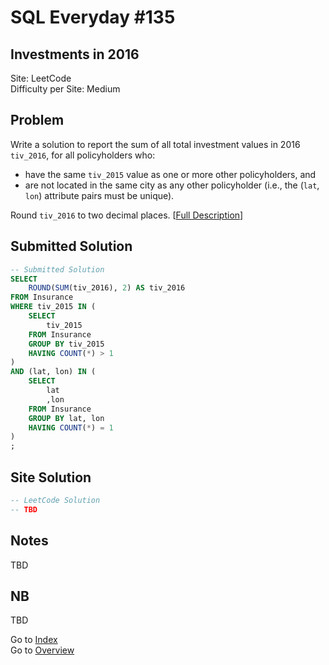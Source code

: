 # SQL Everyday \#135

## Investments in 2016

Site: LeetCode\
Difficulty per Site: Medium

## Problem

Write a solution to report the sum of all total investment values in 2016 `tiv_2016`, for all policyholders who:

* have the same `tiv_2015` value as one or more other policyholders, and
* are not located in the same city as any other policyholder (i.e., the (`lat`, `lon`) attribute pairs must be unique).

Round `tiv_2016` to two decimal places. [[Full Description](https://leetcode.com/problems/investments-in-2016/description/)]

## Submitted Solution

```sql
-- Submitted Solution
SELECT 
    ROUND(SUM(tiv_2016), 2) AS tiv_2016
FROM Insurance
WHERE tiv_2015 IN (
    SELECT 
        tiv_2015
    FROM Insurance
    GROUP BY tiv_2015
    HAVING COUNT(*) > 1
)
AND (lat, lon) IN (
    SELECT 
        lat
        ,lon
    FROM Insurance
    GROUP BY lat, lon
    HAVING COUNT(*) = 1
)
;
```

## Site Solution

```sql
-- LeetCode Solution 
-- TBD
```

## Notes

TBD

## NB

TBD

Go to [Index](../?tab=readme-ov-file#index)\
Go to [Overview](../?tab=readme-ov-file)

